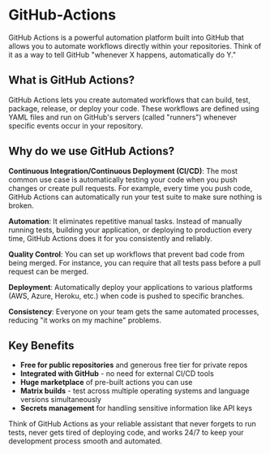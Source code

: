 # GitHub-Actions

GitHub Actions is a powerful automation platform built into GitHub that allows you to automate workflows directly within your repositories. Think of it as a way to tell GitHub "whenever X happens, automatically do Y."

## What is GitHub Actions?

GitHub Actions lets you create automated workflows that can build, test, package, release, or deploy your code. These workflows are defined using YAML files and run on GitHub's servers (called "runners") whenever specific events occur in your repository.

## Why do we use GitHub Actions?

**Continuous Integration/Continuous Deployment (CI/CD)**: The most common use case is automatically testing your code when you push changes or create pull requests. For example, every time you push code, GitHub Actions can automatically run your test suite to make sure nothing is broken.

**Automation**: It eliminates repetitive manual tasks. Instead of manually running tests, building your application, or deploying to production every time, GitHub Actions does it for you consistently and reliably.

**Quality Control**: You can set up workflows that prevent bad code from being merged. For instance, you can require that all tests pass before a pull request can be merged.

**Deployment**: Automatically deploy your applications to various platforms (AWS, Azure, Heroku, etc.) when code is pushed to specific branches.

**Consistency**: Everyone on your team gets the same automated processes, reducing "it works on my machine" problems.

## Key Benefits

- **Free for public repositories** and generous free tier for private repos
- **Integrated with GitHub** - no need for external CI/CD tools
- **Huge marketplace** of pre-built actions you can use
- **Matrix builds** - test across multiple operating systems and language versions simultaneously
- **Secrets management** for handling sensitive information like API keys

Think of GitHub Actions as your reliable assistant that never forgets to run tests, never gets tired of deploying code, and works 24/7 to keep your development process smooth and automated.
